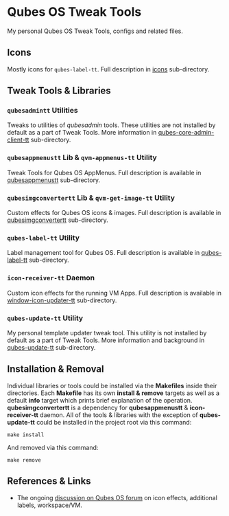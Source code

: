# Qubes OS Tweak Tools
My personal Qubes OS Tweak Tools, configs and related files.

## Icons
Mostly icons for `qubes-label-tt`. Full description in [icons](/icons)
sub-directory.

## Tweak Tools & Libraries
### `qubesadmintt` Utilities
Tweaks to utilities of _qubesadmin_ tools. These utilities are not installed by
default as a part of Tweak Tools. More information in
[qubes-core-admin-client-tt](/qubes-core-admin-clinet-tt) sub-directory.

### `qubesappmenustt` Lib & `qvm-appmenus-tt` Utility 
Tweak Tools for Qubes OS AppMenus. Full description is available in
[qubesappmenustt](/qubesappmenustt) sub-directory.

### `qubesimgconvertertt` Lib & `qvm-get-image-tt` Utility
Custom effects for Qubes OS icons & images. Full description is available in
[qubesimgconvertertt](/qubesimgconvertertt) sub-directory.

### `qubes-label-tt` Utility
Label management tool for Qubes OS. Full description is available in
[qubes-label-tt](/qubes-label-tt) sub-directory.

### `icon-receiver-tt` Daemon
Custom icon effects for the running VM Apps. Full description is available in
[window-icon-updater-tt](/window-icon-updater-tt) sub-directory.

### `qubes-update-tt` Utility
My personal template updater tweak tool. This utility is not installed by 
default as a part of Tweak Tools. More information and background in
[qubes-update-tt](/qubes-update-tt) sub-directory.

## Installation & Removal
Individual libraries or tools could be installed via the __Makefiles__ inside
their directories. Each __Makefile__ has its own __install & remove__ targets
as well as a default __info__ target which prints brief explanation of the
operation. __qubesimgconvertertt__ is a dependency for __qubesappmenustt__ &
__icon-receiver-tt__ daemon. All of the tools & libraries with the exception of
__qubes-update-tt__ could be installed in the project root via this command:
```
make install
```
And removed via this command:
```
make remove
```

## References & Links
- The ongoing 
[discussion on Qubes OS forum](https://forum.qubes-os.org/t/programming-approaches-to-alternative-appmenu-icon-effects-setting-default-workspace-per-qube-additional-label-colors/25381)
on icon effects, additional labels, workspace/VM.

